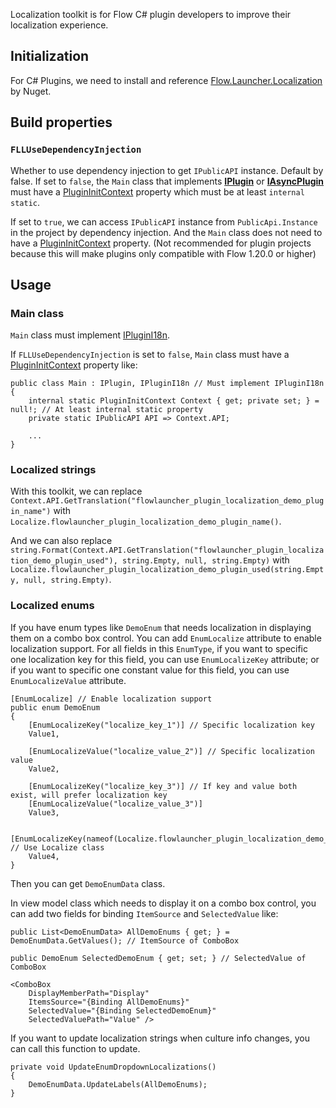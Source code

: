 Localization toolkit is for Flow C# plugin developers to improve their localization experience.

## Initialization

For C# Plugins, we need to install and reference [Flow.Launcher.Localization](www.nuget.org/packages/Flow.Launcher.Localization) by Nuget.

## Build properties

### `FLLUseDependencyInjection`

Whether to use dependency injection to get `IPublicAPI` instance. Default by false.
If set to `false`, the `Main` class that implements **[IPlugin](/API-Reference/Flow.Launcher.Plugin/IPlugin.md)** or **[IAsyncPlugin](/API-Reference/Flow.Launcher.Plugin/IAsyncPlugin.md)** must have a [PluginInitContext](/API-Reference/Flow.Launcher.Plugin/PluginInitContext.md) property which must be at least `internal static`.

If set to `true`, we can access `IPublicAPI` instance from `PublicApi.Instance` in the project by dependency injection.
And the `Main` class does not need to have a [PluginInitContext](/API-Reference/Flow.Launcher.Plugin/PluginInitContext.md) property.
(Not recommended for plugin projects because this will make plugins only compatible with Flow 1.20.0 or higher)
## Usage

### Main class

`Main` class must implement [IPluginI18n](/API-Reference/Flow.Launcher.Plugin/IPluginI18n.md).

If `FLLUseDependencyInjection` is set to `false`, `Main` class must have a [PluginInitContext](/API-Reference/Flow.Launcher.Plugin/PluginInitContext.md) property like:

```
public class Main : IPlugin, IPluginI18n // Must implement IPluginI18n
{
    internal static PluginInitContext Context { get; private set; } = null!; // At least internal static property
    private static IPublicAPI API => Context.API;

    ...
}
```

### Localized strings

With this toolkit, we can replace `Context.API.GetTranslation("flowlauncher_plugin_localization_demo_plugin_name")` with `Localize.flowlauncher_plugin_localization_demo_plugin_name()`.

And we can also replace `string.Format(Context.API.GetTranslation("flowlauncher_plugin_localization_demo_plugin_used"), string.Empty, null, string.Empty)` with `Localize.flowlauncher_plugin_localization_demo_plugin_used(string.Empty, null, string.Empty)`.

### Localized enums

If you have enum types like `DemoEnum` that needs localization in displaying them on a combo box control. You can add `EnumLocalize` attribute to enable localization support.
For all fields in this `EnumType`, if you want to specific one localization key for this field, you can use `EnumLocalizeKey` attribute; or if you want to specific one constant value for this field, you can use `EnumLocalizeValue` attribute.

```
[EnumLocalize] // Enable localization support
public enum DemoEnum
{
    [EnumLocalizeKey("localize_key_1")] // Specific localization key
    Value1,

    [EnumLocalizeValue("localize_value_2")] // Specific localization value
    Value2,

    [EnumLocalizeKey("localize_key_3")] // If key and value both exist, will prefer localization key
    [EnumLocalizeValue("localize_value_3")]
    Value3,

    [EnumLocalizeKey(nameof(Localize.flowlauncher_plugin_localization_demo_plugin_description))] // Use Localize class
    Value4,
}
```

Then you can get `DemoEnumData` class.

In view model class which needs to display it on a combo box control, you can add two fields for binding `ItemSource` and `SelectedValue` like:

```
public List<DemoEnumData> AllDemoEnums { get; } = DemoEnumData.GetValues(); // ItemSource of ComboBox

public DemoEnum SelectedDemoEnum { get; set; } // SelectedValue of ComboBox
```

```
<ComboBox
    DisplayMemberPath="Display"
    ItemsSource="{Binding AllDemoEnums}"
    SelectedValue="{Binding SelectedDemoEnum}"
    SelectedValuePath="Value" />
```

If you want to update localization strings when culture info changes, you can call this function to update.

```
private void UpdateEnumDropdownLocalizations()
{
    DemoEnumData.UpdateLabels(AllDemoEnums);
}
```

